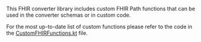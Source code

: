 This FHIR converter library includes custom FHIR Path functions that can be used in the converter schemas or in custom
code.

For the most up-to-date list of custom functions please refer to the code in the
[CustomFHIRFunctions.kt](../blob/master/src/main/kotlin/gov/cdc/prime/fhirconverter/translation/hl7/utils/CustomFHIRFunctions.kt)
file.